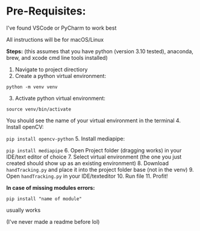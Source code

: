 # Pre-Requisites:

I've found VSCode or PyCharm to work best

All instructions will be for macOS/Linux

**Steps:**
(this assumes that you have python (version 3.10 tested), anaconda, brew, and xcode cmd line tools installed)

1. Navigate to project directiory
2. Create a python virtual environment: 

`python -m venv venv`

3. Activate python virtual environment: 

`source venv/bin/activate`

You should see the name of your virtual environment in the terminal
4. Install openCV:

`pip install opencv-python`
5. Install mediapipe: 

`pip install mediapipe`
6. Open Project folder (dragging works) in your IDE/text editor of choice
7. Select virtual environment (the one you just created should show up as an existing environment)
8. Download `handTracking.py` and place it into the project folder base (not in the venv)
9. Open `handTracking.py` in your IDE/texteditor
10. Run file
11. Profit!

**In case of missing modules errors:**

`pip install "name of module"` 

usually works

(I've never made a readme before lol)

